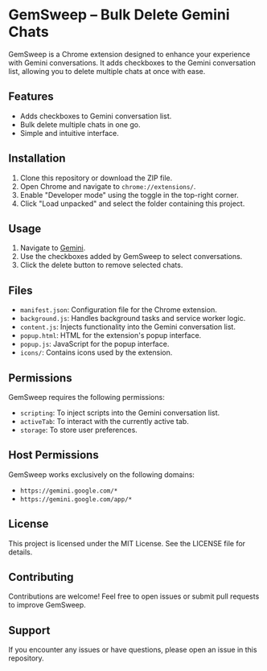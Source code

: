 # GemSweep – Bulk Delete Gemini Chats

GemSweep is a Chrome extension designed to enhance your experience with Gemini conversations. It adds checkboxes to the Gemini conversation list, allowing you to delete multiple chats at once with ease.

## Features

- Adds checkboxes to Gemini conversation list.
- Bulk delete multiple chats in one go.
- Simple and intuitive interface.

## Installation

1. Clone this repository or download the ZIP file.
2. Open Chrome and navigate to `chrome://extensions/`.
3. Enable "Developer mode" using the toggle in the top-right corner.
4. Click "Load unpacked" and select the folder containing this project.

## Usage

1. Navigate to [Gemini](https://gemini.google.com/).
2. Use the checkboxes added by GemSweep to select conversations.
3. Click the delete button to remove selected chats.

## Files

- `manifest.json`: Configuration file for the Chrome extension.
- `background.js`: Handles background tasks and service worker logic.
- `content.js`: Injects functionality into the Gemini conversation list.
- `popup.html`: HTML for the extension's popup interface.
- `popup.js`: JavaScript for the popup interface.
- `icons/`: Contains icons used by the extension.

## Permissions

GemSweep requires the following permissions:

- `scripting`: To inject scripts into the Gemini conversation list.
- `activeTab`: To interact with the currently active tab.
- `storage`: To store user preferences.

## Host Permissions

GemSweep works exclusively on the following domains:

- `https://gemini.google.com/*`
- `https://gemini.google.com/app/*`

## License

This project is licensed under the MIT License. See the LICENSE file for details.

## Contributing

Contributions are welcome! Feel free to open issues or submit pull requests to improve GemSweep.

## Support

If you encounter any issues or have questions, please open an issue in this repository.
